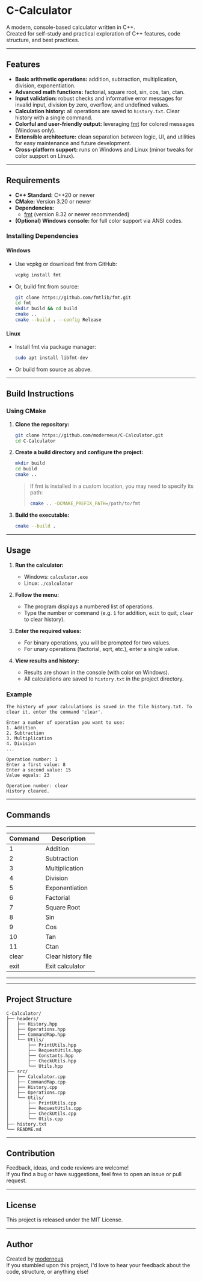 # C-Calculator

A modern, console-based calculator written in C++.  
Created for self-study and practical exploration of C++ features, code structure, and best practices.

---

## Features

- **Basic arithmetic operations:** addition, subtraction, multiplication, division, exponentiation.
- **Advanced math functions:** factorial, square root, sin, cos, tan, ctan.
- **Input validation:** robust checks and informative error messages for invalid input, division by zero, overflow, and undefined values.
- **Calculation history:** all operations are saved to `history.txt`. Clear history with a single command.
- **Colorful and user-friendly output:** leveraging [fmt](https://github.com/fmtlib/fmt) for colored messages (Windows only).
- **Extensible architecture:** clean separation between logic, UI, and utilities for easy maintenance and future development.
- **Cross-platform support:** runs on Windows and Linux (minor tweaks for color support on Linux).

---

## Requirements

- **C++ Standard:** C++20 or newer
- **CMake:** Version 3.20 or newer
- **Dependencies:**
  - [fmt](https://github.com/fmtlib/fmt) (version 8.32 or newer recommended)
- **(Optional) Windows console:** for full color support via ANSI codes.

### Installing Dependencies

#### Windows 
- Use vcpkg or download fmt from GitHub:
  ```sh
  vcpkg install fmt
  ```
- Or, build fmt from source:
  ```sh
  git clone https://github.com/fmtlib/fmt.git
  cd fmt
  mkdir build && cd build
  cmake ..
  cmake --build . --config Release
  ```

#### Linux 
- Install fmt via package manager:
  ```sh
  sudo apt install libfmt-dev
  ```
- Or build from source as above.

---

## Build Instructions

### Using CMake

1. **Clone the repository:**
   ```sh
   git clone https://github.com/moderneus/C-Calculator.git
   cd C-Calculator
   ```

2. **Create a build directory and configure the project:**
   ```sh
   mkdir build
   cd build
   cmake ..
   ```

   > If fmt is installed in a custom location, you may need to specify its path:
   > ```sh
   > cmake .. -DCMAKE_PREFIX_PATH=/path/to/fmt
   > ```

3. **Build the executable:**
   ```sh
   cmake --build .
   ```

---

## Usage

1. **Run the calculator:**
   - Windows: `calculator.exe`
   - Linux: `./calculator`

2. **Follow the menu:**
   - The program displays a numbered list of operations.
   - Type the number or command (e.g. `1` for addition, `exit` to quit, `clear` to clear history).

3. **Enter the required values:**
   - For binary operations, you will be prompted for two values.
   - For unary operations (factorial, sqrt, etc.), enter a single value.

4. **View results and history:**
   - Results are shown in the console (with color on Windows).
   - All calculations are saved to `history.txt` in the project directory.

### Example

```
The history of your calculations is saved in the file history.txt. To clear it, enter the command 'clear'.

Enter a number of operation you want to use:
1. Addition
2. Subtraction
3. Multiplication
4. Division
...

Operation number: 1
Enter a first value: 8
Enter a second value: 15
Value equals: 23

Operation number: clear
History cleared.
```

---

## Commands

------------------------------------------
| Command      | Description             |
|--------------|-------------------------|
| 1            | Addition                |
| 2            | Subtraction             |
| 3            | Multiplication          |
| 4            | Division                |
| 5            | Exponentiation          |
| 6            | Factorial               |
| 7            | Square Root             |
| 8            | Sin                     |
| 9            | Cos                     |
| 10           | Tan                     |
| 11           | Ctan                    |
| clear        | Clear history file      |
| exit         | Exit calculator         |
------------------------------------------

---

## Project Structure

```
C-Calculator/
├── headers/
│   ├── History.hpp
│   ├── Operations.hpp
│   ├── CommandMap.hpp
│   └── Utils/
│       ├── PrintUtils.hpp
│       ├── RequestUtils.hpp
│       ├── Constants.hpp
│       ├── CheckUtils.hpp
│       └── Utils.hpp
├── src/
│   ├── Calculator.cpp
│   ├── CommandMap.cpp
│   ├── History.cpp
│   ├── Operations.cpp
│   └── Utils/
│       ├── PrintUtils.cpp
│       ├── RequestUtils.cpp
│       ├── CheckUtils.cpp
│       └── Utils.cpp
├── history.txt
└── README.md
```

---

## Contribution

Feedback, ideas, and code reviews are welcome!  
If you find a bug or have suggestions, feel free to open an issue or pull request.

---

## License

This project is released under the MIT License.

---

## Author

Created by [moderneus](https://github.com/moderneus)  
If you stumbled upon this project, I'd love to hear your feedback about the code, structure, or anything else!
